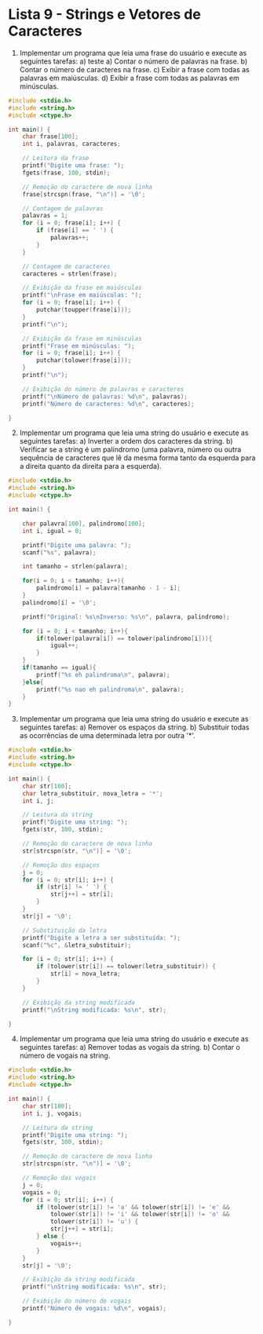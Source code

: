# Lista 9 - Strings e Vetores de Caracteres

1. Implementar um programa que leia uma frase do usuário e execute as seguintes tarefas:
   a) teste
    a) Contar o número de palavras na frase.
    b) Contar o número de caracteres na frase.
    c) Exibir a frase com todas as palavras em maiúsculas.
    d) Exibir a frase com todas as palavras em minúsculas.
```C
#include <stdio.h>
#include <string.h>
#include <ctype.h>

int main() {
    char frase[100];
    int i, palavras, caracteres;

    // Leitura da frase
    printf("Digite uma frase: ");
    fgets(frase, 100, stdin);

    // Remoção do caractere de nova linha
    frase[strcspn(frase, "\n")] = '\0';

    // Contagem de palavras
    palavras = 1;
    for (i = 0; frase[i]; i++) {
        if (frase[i] == ' ') {
            palavras++;
        }
    }

    // Contagem de caracteres
    caracteres = strlen(frase);

    // Exibição da frase em maiúsculas
    printf("\nFrase em maiúsculas: ");
    for (i = 0; frase[i]; i++) {
        putchar(toupper(frase[i]));
    }
    printf("\n");

    // Exibição da frase em minúsculas
    printf("Frase em minúsculas: ");
    for (i = 0; frase[i]; i++) {
        putchar(tolower(frase[i]));
    }
    printf("\n");

    // Exibição do número de palavras e caracteres
    printf("\nNúmero de palavras: %d\n", palavras);
    printf("Número de caracteres: %d\n", caracteres);

}
```
2. Implementar um programa que leia uma string do usuário e execute as seguintes tarefas:
    a) Inverter a ordem dos caracteres da string.
    b) Verificar se a string é um palíndromo (uma palavra, número ou outra sequência de caracteres que lê da mesma forma tanto da esquerda para a direita quanto da direita para a esquerda).

```C
#include <stdio.h>
#include <string.h>
#include <ctype.h>

int main() {

    char palavra[100], palindromo[100];
    int i, igual = 0;

    printf("Digite uma palavra: ");
    scanf("%s", palavra);

    int tamanho = strlen(palavra);

    for(i = 0; i < tamanho; i++){
        palindromo[i] = palavra[tamanho - 1 - i];
    }
    palindromo[i] = '\0';

    printf("Original: %s\nInverso: %s\n", palavra, palindromo);

    for (i = 0; i < tamanho; i++){
        if(tolower(palavra[i]) == tolower(palindromo[i])){
            igual++;
        }
    }
    if(tamanho == igual){
        printf("%s eh palindroma\n", palavra);
    }else{
        printf("%s nao eh palindroma\n", palavra);
    }
}
```
3. Implementar um programa que leia uma string do usuário e execute as seguintes tarefas:
    a) Remover os espaços da string.
    b) Substituir todas as ocorrências de uma determinada letra por outra '*'.

```C
#include <stdio.h>
#include <string.h>
#include <ctype.h>

int main() {
    char str[100];
    char letra_substituir, nova_letra = '*';
    int i, j;

    // Leitura da string
    printf("Digite uma string: ");
    fgets(str, 100, stdin);

    // Remoção do caractere de nova linha
    str[strcspn(str, "\n")] = '\0';

    // Remoção dos espaços
    j = 0;
    for (i = 0; str[i]; i++) {
        if (str[i] != ' ') {
            str[j++] = str[i];
        }
    }
    str[j] = '\0';

    // Substituição da letra
    printf("Digite a letra a ser substituída: ");
    scanf("%c", &letra_substituir);

    for (i = 0; str[i]; i++) {
        if (tolower(str[i]) == tolower(letra_substituir)) {
            str[i] = nova_letra;
        }
    }

    // Exibição da string modificada
    printf("\nString modificada: %s\n", str);

}
```

4. Implementar um programa que leia uma string do usuário e execute as seguintes tarefas:
    a) Remover todas as vogais da string.
    b) Contar o número de vogais na string.
``` C
#include <stdio.h>
#include <string.h>
#include <ctype.h>

int main() {
    char str[100];
    int i, j, vogais;

    // Leitura da string
    printf("Digite uma string: ");
    fgets(str, 100, stdin);

    // Remoção do caractere de nova linha
    str[strcspn(str, "\n")] = '\0';

    // Remoção das vogais
    j = 0;
    vogais = 0;
    for (i = 0; str[i]; i++) {
        if (tolower(str[i]) != 'a' && tolower(str[i]) != 'e' &&
            tolower(str[i]) != 'i' && tolower(str[i]) != 'o' &&
            tolower(str[i]) != 'u') {
            str[j++] = str[i];
        } else {
            vogais++;
        }
    }
    str[j] = '\0';

    // Exibição da string modificada
    printf("\nString modificada: %s\n", str);

    // Exibição do número de vogais
    printf("Número de vogais: %d\n", vogais);

}

```

